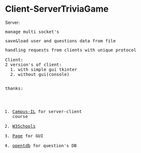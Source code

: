 # Client-ServerTriviaGame
Server: 
<div><pre>manage multi socket's
<div><pre>save&load user and questions data from file
<div><pre>handling requests from clients with unique protocol
<div>
Client:
2 version's of client:
  1. with simple gui tkinter
  2. without gui(console)

thanks:
  1. <a href="https://campus.gov.il/">Campus-IL</a> for server-client course
  2. <a href="https://www.w3schools.com">W3Schools</a>
  3. <a href="http://page.sourceforge.net/">Page</a> for GUI
  4. <a href="https://opentdb.com/">opentdb</a> for question's DB
